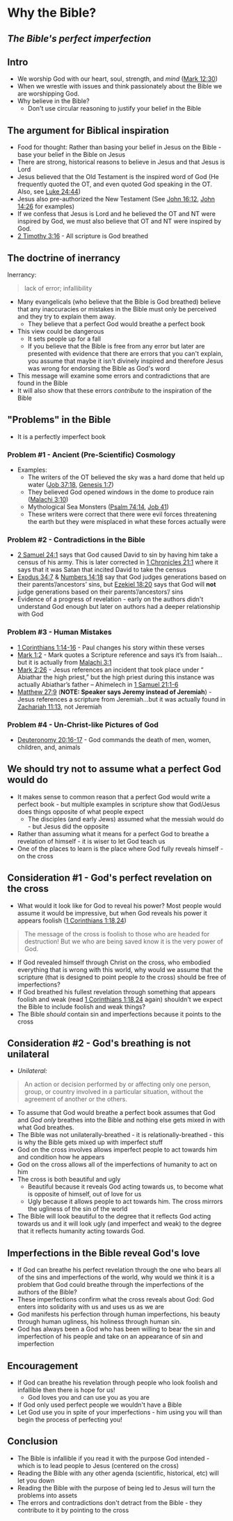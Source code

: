# Why the Bible?
## *The Bible's perfect imperfection*

## Intro

* We worship God with our heart, soul, strength, and *mind* ([Mark 12:30](https://www.biblegateway.com/passage/?search=mark+12%3A30&version=NLT))
* When we wrestle with issues and think passionately about the Bible we are worshipping God.
* Why believe in the Bible?
    * Don't use circular reasoning to justify your belief in the Bible

## The argument for Biblical inspiration

* Food for thought: Rather than basing your belief in Jesus on the Bible - base your belief in the Bible on Jesus
* There are strong, historical reasons to believe in Jesus and that Jesus is Lord
* Jesus believed that the Old Testament is the inspired word of God (He frequently quoted the OT, and even quoted God speaking in the OT.  Also, see [Luke 24:44](https://www.biblegateway.com/passage/?search=Luke+24%3A44&version=NLT))
* Jesus also pre-authorized the New Testament (See [John 16:12](https://www.biblegateway.com/passage/?search=John+16%3A12&version=NLT), [John 14:26](https://www.biblegateway.com/passage/?search=John+14%3A26&version=NLT) for examples)
* If we confess that Jesus is Lord and he believed the OT and NT were inspired by God, we must also believe that OT and NT were inspired by God.
* [2 Timothy 3:16](https://www.biblegateway.com/passage/?search=2+Timothy+3%3A16&version=NLT) - All scripture is God breathed

## The doctrine of inerrancy 

Inerrancy:
> lack of error; infallibility

* Many evangelicals (who believe that the Bible is God breathed) believe that any inaccuracies or mistakes in the Bible must only be perceived and they try to explain them away.
    * They believe that a perfect God would breathe a perfect book
* This view could be dangerous
    * It sets people up for a fall
    * If you believe that the Bible is free from any error but later are presented with evidence that there are errors that you can't explain, you assume that maybe it isn't divinely inspired and therefore Jesus was wrong for endorsing the Bible as God's word
* This message will examine some errors and contradictions that are found in the Bible
* It will also show that these errors *contribute* to the inspiration of the Bible

## "Problems" in the Bible

* It is a perfectly imperfect book

### Problem #1 - Ancient (Pre-Scientific) Cosmology

* Examples:
    * The writers of the OT believed the sky was a hard dome that held up water ([Job 37:18](https://www.biblegateway.com/passage/?search=Job+37%3A18&version=NLT), [Genesis 1:7](https://www.biblegateway.com/passage/?search=Genesis+1%3A7&version=NLT))
    * They believed God opened windows in the dome to produce rain ([Malachi 3:10](https://www.biblegateway.com/passage/?search=Malachi+3%3A10&version=NLT))
    * Mythological Sea Monsters ([Psalm 74:14](https://www.biblegateway.com/passage/?search=Psalm+74%3A14&version=NLT), [Job 41](https://www.biblegateway.com/passage/?search=Job+41&version=NLT))
    * These writers were correct that there were evil forces threatening the earth but they were misplaced in what these forces actually were

### Problem #2 - Contradictions in the Bible
* [2 Samuel 24:1](https://www.biblegateway.com/passage/?search=2+Samuel+24%3A1&version=NLT) says that God caused David to sin by having him take a census of his army.  This is later corrected in [1 Chronicles 21:1](https://www.biblegateway.com/passage/?search=1+Chronicles+21%3A1&version=NLT) where it says that it was Satan that incited David to take the census
* [Exodus 34:7](https://www.biblegateway.com/passage/?search=Exodus+34%3A7&version=NLT) & [Numbers 14:18](https://www.biblegateway.com/passage/?search=Numbers+14%3A18&version=NLT) say that God judges generations based on their parents’/ancestors’ sins, but [Ezekiel 18:20](https://www.biblegateway.com/passage/?search=Ezekiel+18%3A20&version=NLT) says that God will **not** judge generations based on their parents’/ancestors’/ sins
* Evidence of a progress of revelation - early on the authors didn't understand God enough but later on authors had a deeper relationship with God

### Problem #3 - Human Mistakes

* [1 Corinthians 1:14-16](https://www.biblegateway.com/passage/?search=1+Corinthians+1%3A14-16&version=NLT) - Paul changes his story within these verses
* [Mark 1:2](https://www.biblegateway.com/passage/?search=Mark%201:2&version=NLT) - Mark quotes a Scripture reference and says it’s from Isaiah…but it is actually from [Malachi 3:1](https://www.biblegateway.com/passage/?search=Malachi%203:1&version=NLT)
* [Mark 2:26](https://www.biblegateway.com/passage/?search=Mark%202:26&version=NLT) - Jesus references an incident that took place under “ Abiathar the high priest,” but the high priest during this instance was actually Abiathar’s father – Ahimelech in [1 Samuel 21:1-6](https://www.biblegateway.com/passage/?search=1%20Samuel%2021:1-6&version=NLT)
* [Matthew 27:9](https://www.biblegateway.com/passage/?search=Matthew%2027:9&version=NLT) (**NOTE: Speaker says Jeremy instead of Jeremiah**) - Jesus references a scripture from Jeremiah…but it was actually found in [Zachariah 11:13](https://www.biblegateway.com/passage/?search=Zachariah%2011:13&version=NLT), not Jeremiah

### Problem #4 - Un-Christ-like Pictures of God

* [Deuteronomy 20:16-17](https://www.biblegateway.com/passage/?search=Deuteronomy%2020:16-17&version=NLT) - God commands the death of men, women, children, and, animals

## We should try not to assume what a perfect God would do

* It makes sense to common reason that a perfect God would write a perfect book - but multiple examples in scripture show that God/Jesus does things opposite of what people expect
    * The disciples (and early Jews) assumed what the messiah would do - but Jesus did the opposite
* Rather than assuming what it means for a perfect God to breathe a revelation of himself - it is wiser to let God teach us
* One of the places to learn is the place where God fully reveals himself - on the cross

## Consideration #1 - God's perfect revelation on the cross

* What would it look like for God to reveal his power?  Most people would assume it would be impressive, but when God reveals his power it appears foolish ([1 Corinthians 1:18,24](https://www.biblegateway.com/passage/?search=1%20Corinthians%201:18,24&version=NLT))
> The message of the cross is foolish to those who are headed for destruction! But we who are being saved know it is the very power of God.

* If God revealed himself through Christ on the cross, who embodied everything that is wrong with this world, why would we assume that the scripture (that is designed to point people *to* the cross) should be free of imperfections?
* If God breathed his fullest revelation through something that appears foolish and weak (read [1 Corinthians 1:18,24](https://www.biblegateway.com/passage/?search=1%20Corinthians%201:18,24&version=NLT) again) shouldn't we expect the Bible to include foolish and weak things?
* The Bible *should* contain sin and imperfections because it points to the cross

## Consideration  #2 - God's breathing is not unilateral
* *Unilateral:*
> An action or decision performed by or affecting only one person, group, or country involved in a particular situation, without the agreement of another or the others.

* To assume that God would breathe a perfect book assumes that God and *God only* breathes into the Bible and nothing else gets mixed in with what God breathes.
* The Bible was not unilaterally-breathed - it is relationally-breathed - this is why the Bible gets mixed up with imperfect stuff
* God on the cross involves allows imperfect people to act towards him and condition how he appears
* God on the cross allows all of the imperfections of humanity to act on him
* The cross is both beautiful and ugly
    * Beautiful because it reveals God acting towards us, to become what is opposite of himself, out of love for us
    * Ugly because it allows people to act towards him.  The cross mirrors the ugliness of the sin of the world
* The Bible will look beautiful to the degree that it reflects God acting towards us and it will look ugly (and imperfect and weak) to the degree that it reflects humanity acting towards God.

## Imperfections in the Bible reveal God's love

* If God can breathe his perfect revelation through the one who bears all of the sins and imperfections of the world, why would we think it is a problem that God could breathe through the imperfections of the authors of the Bible?
* These imperfections confirm what the cross reveals about God: God enters into solidarity with us and uses us as we are
* God manifests his perfection through human imperfections, his beauty through human ugliness, his holiness through human sin.
* God has always been a God who has been willing to bear the sin and imperfection of his people and take on an appearance of sin and imperfection

## Encouragement

* If God can breathe his revelation through people who look foolish and infallible then there is hope for us!
    * God loves you and can use you as you are
* If God only used perfect people we wouldn't have a Bible
* Let God use you in spite of your imperfections - him using you will than begin the process of perfecting you!

## Conclusion

* The Bible is infallible if you read it with the purpose God intended - which is to lead people to Jesus (centered on the cross)
* Reading the Bible with any other agenda (scientific, historical, etc) will let you down
* Reading the Bible with the purpose of being led to Jesus will turn the problems into assets
* The errors and contradictions don't detract from the Bible - they contribute to it by pointing to the cross



